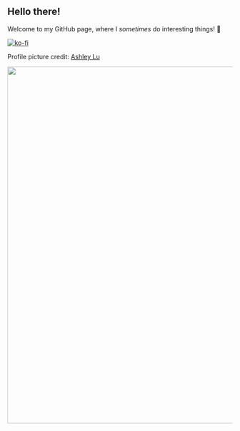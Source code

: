 ## Hello there!

Welcome to my GitHub page, where I _sometimes_ do interesting things! :wave:

[![ko-fi](https://ko-fi.com/img/githubbutton_sm.svg)](https://ko-fi.com/G2G5DTLG5)

Profile picture credit: [Ashley Lu](https://github.com/ashley-lu)

<p align="center">
  <img
  src="https://github-readme-stats.vercel.app/api?username=kylechui&show_icons=true&count_private=true&theme=tokyonight&hide_border=true" width="800">
</p>
